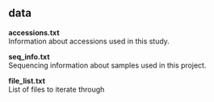 ## data

**accessions.txt**  
Information about accessions used in this study. 

**seq_info.txt**  
Sequencing information about samples used in this project. 

**file_list.txt**  
List of files to iterate through 
